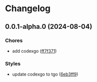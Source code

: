 # Changelog

## 0.0.1-alpha.0 (2024-08-04)

### Chores

- add codexgo ([ff7f371](https://github.com/bastean/tgo/commit/ff7f371dcc3e5143a99689869c65fa839d81a193))

### Styles

- update codexgo to tgo ([6eb3ff9](https://github.com/bastean/tgo/commit/6eb3ff91f198c58205bd6567a32d9b6a6067c01f))
